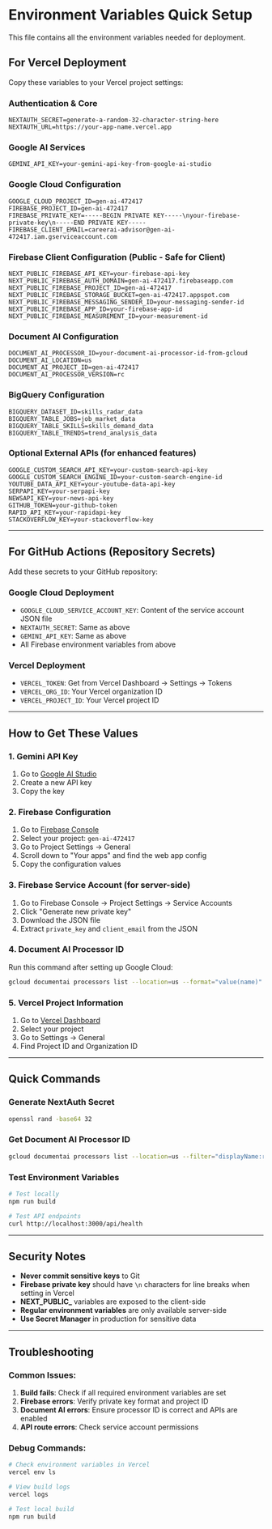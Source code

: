 # Environment Variables Quick Setup

This file contains all the environment variables needed for deployment. 

## For Vercel Deployment

Copy these variables to your Vercel project settings:

### Authentication & Core
```
NEXTAUTH_SECRET=generate-a-random-32-character-string-here
NEXTAUTH_URL=https://your-app-name.vercel.app
```

### Google AI Services
```
GEMINI_API_KEY=your-gemini-api-key-from-google-ai-studio
```

### Google Cloud Configuration
```
GOOGLE_CLOUD_PROJECT_ID=gen-ai-472417
FIREBASE_PROJECT_ID=gen-ai-472417
FIREBASE_PRIVATE_KEY=-----BEGIN PRIVATE KEY-----\nyour-firebase-private-key\n-----END PRIVATE KEY-----
FIREBASE_CLIENT_EMAIL=careerai-advisor@gen-ai-472417.iam.gserviceaccount.com
```

### Firebase Client Configuration (Public - Safe for Client)
```
NEXT_PUBLIC_FIREBASE_API_KEY=your-firebase-api-key
NEXT_PUBLIC_FIREBASE_AUTH_DOMAIN=gen-ai-472417.firebaseapp.com
NEXT_PUBLIC_FIREBASE_PROJECT_ID=gen-ai-472417
NEXT_PUBLIC_FIREBASE_STORAGE_BUCKET=gen-ai-472417.appspot.com
NEXT_PUBLIC_FIREBASE_MESSAGING_SENDER_ID=your-messaging-sender-id
NEXT_PUBLIC_FIREBASE_APP_ID=your-firebase-app-id
NEXT_PUBLIC_FIREBASE_MEASUREMENT_ID=your-measurement-id
```

### Document AI Configuration
```
DOCUMENT_AI_PROCESSOR_ID=your-document-ai-processor-id-from-gcloud
DOCUMENT_AI_LOCATION=us
DOCUMENT_AI_PROJECT_ID=gen-ai-472417
DOCUMENT_AI_PROCESSOR_VERSION=rc
```

### BigQuery Configuration
```
BIGQUERY_DATASET_ID=skills_radar_data
BIGQUERY_TABLE_JOBS=job_market_data
BIGQUERY_TABLE_SKILLS=skills_demand_data
BIGQUERY_TABLE_TRENDS=trend_analysis_data
```

### Optional External APIs (for enhanced features)
```
GOOGLE_CUSTOM_SEARCH_API_KEY=your-custom-search-api-key
GOOGLE_CUSTOM_SEARCH_ENGINE_ID=your-custom-search-engine-id
YOUTUBE_DATA_API_KEY=your-youtube-data-api-key
SERPAPI_KEY=your-serpapi-key
NEWSAPI_KEY=your-news-api-key
GITHUB_TOKEN=your-github-token
RAPID_API_KEY=your-rapidapi-key
STACKOVERFLOW_KEY=your-stackoverflow-key
```

---

## For GitHub Actions (Repository Secrets)

Add these secrets to your GitHub repository:

### Google Cloud Deployment
- `GOOGLE_CLOUD_SERVICE_ACCOUNT_KEY`: Content of the service account JSON file
- `NEXTAUTH_SECRET`: Same as above
- `GEMINI_API_KEY`: Same as above
- All Firebase environment variables from above

### Vercel Deployment
- `VERCEL_TOKEN`: Get from Vercel Dashboard → Settings → Tokens
- `VERCEL_ORG_ID`: Your Vercel organization ID
- `VERCEL_PROJECT_ID`: Your Vercel project ID

---

## How to Get These Values

### 1. Gemini API Key
1. Go to [Google AI Studio](https://makersuite.google.com/app/apikey)
2. Create a new API key
3. Copy the key

### 2. Firebase Configuration
1. Go to [Firebase Console](https://console.firebase.google.com)
2. Select your project: `gen-ai-472417`
3. Go to Project Settings → General
4. Scroll down to "Your apps" and find the web app config
5. Copy the configuration values

### 3. Firebase Service Account (for server-side)
1. Go to Firebase Console → Project Settings → Service Accounts
2. Click "Generate new private key"
3. Download the JSON file
4. Extract `private_key` and `client_email` from the JSON

### 4. Document AI Processor ID
Run this command after setting up Google Cloud:
```bash
gcloud documentai processors list --location=us --format="value(name)"
```

### 5. Vercel Project Information
1. Go to [Vercel Dashboard](https://vercel.com/dashboard)
2. Select your project
3. Go to Settings → General
4. Find Project ID and Organization ID

---

## Quick Commands

### Generate NextAuth Secret
```bash
openssl rand -base64 32
```

### Get Document AI Processor ID
```bash
gcloud documentai processors list --location=us --filter="displayName:resume-processor" --format="value(name)" | cut -d'/' -f6
```

### Test Environment Variables
```bash
# Test locally
npm run build

# Test API endpoints
curl http://localhost:3000/api/health
```

---

## Security Notes

- **Never commit sensitive keys** to Git
- **Firebase private key** should have `\n` characters for line breaks when setting in Vercel
- **NEXT_PUBLIC_** variables are exposed to the client-side
- **Regular environment variables** are only available server-side
- **Use Secret Manager** in production for sensitive data

---

## Troubleshooting

### Common Issues:

1. **Build fails**: Check if all required environment variables are set
2. **Firebase errors**: Verify private key format and project ID
3. **Document AI errors**: Ensure processor ID is correct and APIs are enabled
4. **API route errors**: Check service account permissions

### Debug Commands:

```bash
# Check environment variables in Vercel
vercel env ls

# View build logs
vercel logs

# Test local build
npm run build
```

